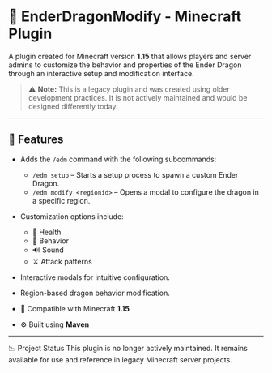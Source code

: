 # 🐉 EnderDragonModify - Minecraft Plugin

A plugin created for Minecraft version **1.15** that allows players and server admins to customize the behavior and properties of the Ender Dragon through an interactive setup and modification interface.

> ⚠️ **Note:** This is a legacy plugin and was created using older development practices. It is not actively maintained and would be designed differently today.

---

## 🧩 Features

- Adds the `/edm` command with the following subcommands:
  - `/edm setup` – Starts a setup process to spawn a custom Ender Dragon.
  - `/edm modify <regionid>` – Opens a modal to configure the dragon in a specific region.

- Customization options include:
  - 🏥 Health
  - 🧠 Behavior
  - 🔊 Sound
  - ⚔️ Attack patterns

- Interactive modals for intuitive configuration.  
- Region-based dragon behavior modification.  
- 🧱 Compatible with Minecraft **1.15**  
- ⚙️ Built using **Maven**

---

📉 Project Status
This plugin is no longer actively maintained. It remains available for use and reference in legacy Minecraft server projects.
